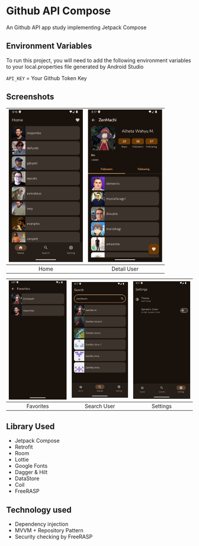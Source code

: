
# Github API Compose

An Github API app study implementing Jetpack Compose


## Environment Variables

To run this project, you will need to add the following environment variables to your local.properties file generated by Android Studio

`API_KEY` = Your Github Token Key



## Screenshots

| <img src="screenshots/Screenshot_1730283419.png" width= "200" /> | <img src="screenshots/Screenshot_1730283438.png" width= "200" /> |
| :--------------------------------------------------------------: | :--------------------------------------------------------------: |
|                             Home                                 |                             Detail User                          |

| <img src="screenshots/Screenshot_1730283431.png" width= "200" /> | <img src="screenshots/Screenshot_1730283469.png" width= "200" /> | <img src="screenshots/Screenshot_1730283476.png" width= "200" /> |
| :--------------------------------------------------------------: | :--------------------------------------------------------------: | :--------------------------------------------------------------: |
|                            Favorites                             |                             Search User                          |                             Settings                             |

## Library Used
- Jetpack Compose
- Retrofit
- Room
- Lottie
- Google Fonts
- Dagger & Hilt
- DataStore
- Coil
- FreeRASP

## Technology used
- Dependency injection
- MVVM + Repository Pattern
- Security checking by FreeRASP
